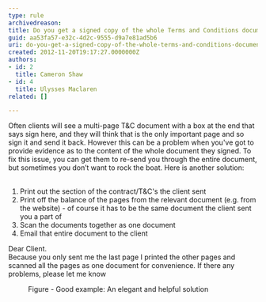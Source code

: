 ```yaml
---
type: rule
archivedreason: 
title: Do you get a signed copy of the whole Terms and Conditions document (not just the last page)?
guid: aa53fa57-e32c-4d2c-9555-d9a7e81ad5b6
uri: do-you-get-a-signed-copy-of-the-whole-terms-and-conditions-document-not-just-the-last-page
created: 2012-11-20T19:17:27.0000000Z
authors:
- id: 2
  title: Cameron Shaw
- id: 4
  title: Ulysses Maclaren
related: []

---
```



​Often clients will see a multi-page T&amp;C document with a box at the end that says sign here, and they will think that is the only important page and so sign it and send it back. However this can be a problem when you've got to provide evidence as to the content of the whole document they signed. To fix this issue, you can get them to re-send you through the entire document, but sometimes you don’t want to rock the boat. Here is another solution&#58;
<br><excerpt class='endintro'></excerpt><br>
<ol><li>Print out the section of the contract/T&amp;C's the client sent </li><li>Print off the balance of the pages from the relevant document (e.g. from the website) - of course it has to be the same document the client sent you a part of</li><li>Scan the documents together as one document</li><li>Email that entire document to the client</li></ol><p class="ssw15-rteElement-GreyBox"> 
   ​Dear Client. <br>Because you only sent me the last page I printed the other pages and scanned all the pages as one document for convenience. If there any problems, please let me know​</p><div><dd class="ssw15-rteElement-FigureGood">​Figure -&#160;Good example&#58; An elegant and helpful&#160;solution​<br></dd></div>


